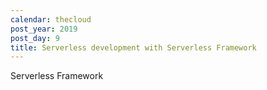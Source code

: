 ```yaml
---
calendar: thecloud
post_year: 2019
post_day: 9
title: Serverless development with Serverless Framework
---
```

Serverless Framework

